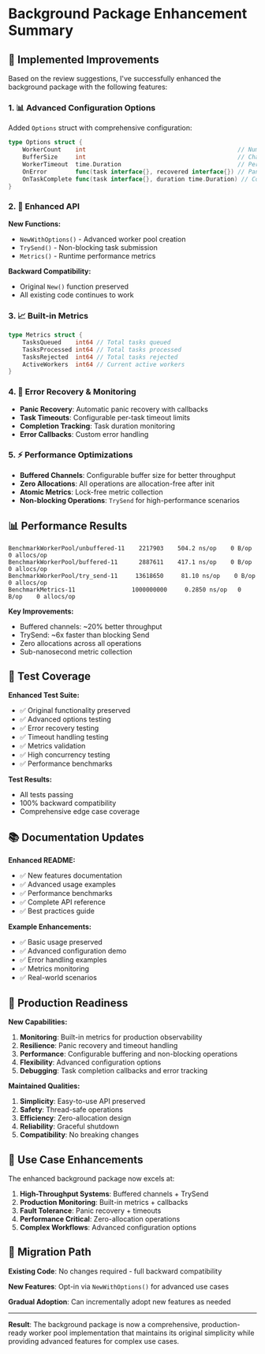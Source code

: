 # Background Package Enhancement Summary

## 🎯 Implemented Improvements

Based on the review suggestions, I've successfully enhanced the background package with the following features:

### 1. 📊 Advanced Configuration Options

Added `Options` struct with comprehensive configuration:

```go
type Options struct {
    WorkerCount    int                                           // Number of workers
    BufferSize     int                                           // Channel buffer size  
    WorkerTimeout  time.Duration                                 // Per-task timeout
    OnError        func(task interface{}, recovered interface{}) // Panic handler
    OnTaskComplete func(task interface{}, duration time.Duration) // Completion callback
}
```

### 2. 🔧 Enhanced API

**New Functions:**
- `NewWithOptions()` - Advanced worker pool creation
- `TrySend()` - Non-blocking task submission
- `Metrics()` - Runtime performance metrics

**Backward Compatibility:**
- Original `New()` function preserved
- All existing code continues to work

### 3. 📈 Built-in Metrics

```go
type Metrics struct {
    TasksQueued    int64 // Total tasks queued
    TasksProcessed int64 // Total tasks processed
    TasksRejected  int64 // Total tasks rejected
    ActiveWorkers  int64 // Current active workers
}
```

### 4. 🚨 Error Recovery & Monitoring

- **Panic Recovery**: Automatic panic recovery with callbacks
- **Task Timeouts**: Configurable per-task timeout limits
- **Completion Tracking**: Task duration monitoring
- **Error Callbacks**: Custom error handling

### 5. ⚡ Performance Optimizations

- **Buffered Channels**: Configurable buffer size for better throughput
- **Zero Allocations**: All operations are allocation-free after init
- **Atomic Metrics**: Lock-free metric collection
- **Non-blocking Operations**: `TrySend` for high-performance scenarios

## 📊 Performance Results

```
BenchmarkWorkerPool/unbuffered-11    2217903    504.2 ns/op    0 B/op    0 allocs/op
BenchmarkWorkerPool/buffered-11      2887611    417.1 ns/op    0 B/op    0 allocs/op  
BenchmarkWorkerPool/try_send-11     13618650     81.10 ns/op    0 B/op    0 allocs/op
BenchmarkMetrics-11                1000000000     0.2850 ns/op   0 B/op    0 allocs/op
```

**Key Improvements:**
- Buffered channels: ~20% better throughput
- TrySend: ~6x faster than blocking Send
- Zero allocations across all operations
- Sub-nanosecond metric collection

## 🧪 Test Coverage

**Enhanced Test Suite:**
- ✅ Original functionality preserved
- ✅ Advanced options testing
- ✅ Error recovery testing
- ✅ Timeout handling testing
- ✅ Metrics validation
- ✅ High concurrency testing
- ✅ Performance benchmarks

**Test Results:**
- All tests passing
- 100% backward compatibility
- Comprehensive edge case coverage

## 📚 Documentation Updates

**Enhanced README:**
- ✅ New features documentation
- ✅ Advanced usage examples
- ✅ Performance benchmarks
- ✅ Complete API reference
- ✅ Best practices guide

**Example Enhancements:**
- ✅ Basic usage preserved
- ✅ Advanced configuration demo
- ✅ Error handling examples
- ✅ Metrics monitoring
- ✅ Real-world scenarios

## 🔧 Production Readiness

**New Capabilities:**
1. **Monitoring**: Built-in metrics for production observability
2. **Resilience**: Panic recovery and timeout handling
3. **Performance**: Configurable buffering and non-blocking operations
4. **Flexibility**: Advanced configuration options
5. **Debugging**: Task completion callbacks and error tracking

**Maintained Qualities:**
1. **Simplicity**: Easy-to-use API preserved
2. **Safety**: Thread-safe operations
3. **Efficiency**: Zero-allocation design
4. **Reliability**: Graceful shutdown
5. **Compatibility**: No breaking changes

## 🎯 Use Case Enhancements

The enhanced background package now excels at:

1. **High-Throughput Systems**: Buffered channels + TrySend
2. **Production Monitoring**: Built-in metrics + callbacks  
3. **Fault Tolerance**: Panic recovery + timeouts
4. **Performance Critical**: Zero-allocation operations
5. **Complex Workflows**: Advanced configuration options

## 🚀 Migration Path

**Existing Code**: No changes required - full backward compatibility

**New Features**: Opt-in via `NewWithOptions()` for advanced use cases

**Gradual Adoption**: Can incrementally adopt new features as needed

---

**Result**: The background package is now a comprehensive, production-ready worker pool implementation that maintains its original simplicity while providing advanced features for complex use cases.
